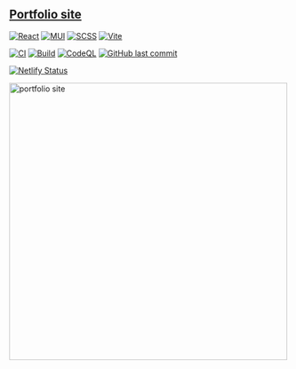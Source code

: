 ## [Portfolio site](https://attila.pages.dev/)

[![React](https://img.shields.io/badge/REACT-grey?logo=react)](https://reactjs.org/) [![MUI](https://img.shields.io/badge/MUI-0081CB?logo=mui&logoColor=fff)](https://mui.com/) [![SCSS](https://img.shields.io/badge/SCSS-hotpink?logo=sass&logoColor=fff)](https://sass-lang.com/) [![Vite](https://img.shields.io/badge/VITE-646CFF?logo=vite&logoColor=fff)](https://vitejs.dev/)  

[![CI](https://github.com/attila-huszar/portfolio/actions/workflows/ci.yml/badge.svg)](https://github.com/attila-huszar/portfolio/actions/workflows/ci.yml)
[![Build](https://github.com/attila-huszar/portfolio/actions/workflows/build.yml/badge.svg)](https://github.com/attila-huszar/portfolio/actions/workflows/build.yml)
[![CodeQL](https://github.com/attila-huszar/portfolio/actions/workflows/codeql.yml/badge.svg)](https://github.com/attila-huszar/portfolio/actions/workflows/codeql.yml)
[![GitHub last commit](https://img.shields.io/github/last-commit/attila-huszar/portfolio/master?logo=github)](https://github.com/attila-huszar/portfolio/commits/master)

[![Netlify Status](https://api.netlify.com/api/v1/badges/e9348356-4134-4652-b33b-62a8074b686e/deploy-status)](https://app.netlify.com/sites/attila-huszar/deploys)

[<img src="https://s3.eu-central-1.amazonaws.com/attila.huszar/portfolio/portfolio.jpg" alt="portfolio site" width="500">](https://attila.pages.dev/)
